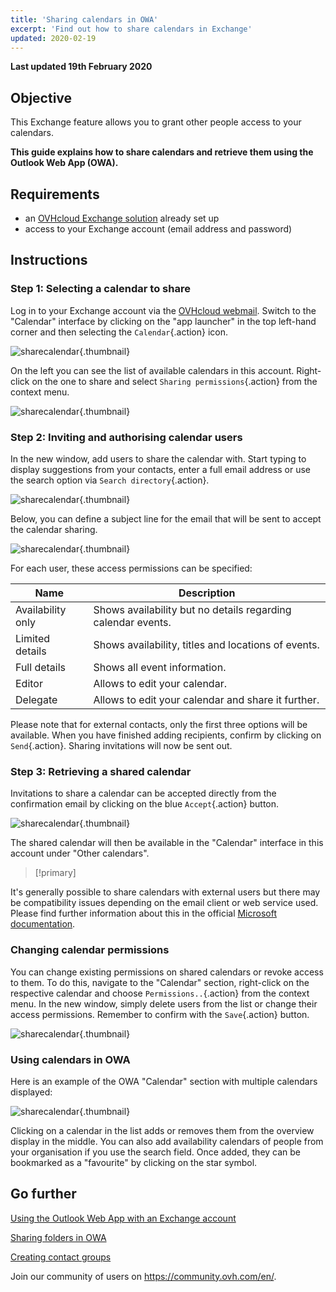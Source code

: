 ```yaml
---
title: 'Sharing calendars in OWA'
excerpt: 'Find out how to share calendars in Exchange'
updated: 2020-02-19
---
```


**Last updated 19th February 2020**

## Objective

This Exchange feature allows you to grant other people access to your calendars.

**This guide explains how to share calendars and retrieve them using the Outlook Web App (OWA).**


## Requirements

- an [OVHcloud Exchange solution](https://www.ovhcloud.com/en-ca/emails/hosted-exchange/) already set up
- access to your Exchange account (email address and password)


## Instructions


### Step 1: Selecting a calendar to share

Log in to your Exchange account via the [OVHcloud webmail](https://www.ovh.com/ca/en/mail/). Switch to the "Calendar" interface by clicking on the "app launcher" in the top left-hand corner and then selecting the `Calendar`{.action} icon.

![sharecalendar](images/exchange-calendars-step1.png){.thumbnail}

On the left you can see the list of available calendars in this account. Right-click on the one to share and select `Sharing permissions`{.action} from the context menu.

![sharecalendar](images/exchange-calendars-step2.png){.thumbnail}


### Step 2: Inviting and authorising calendar users

In the new window, add users to share the calendar with. Start typing to display suggestions from your contacts, enter a full email address or use the search option via `Search directory`{.action}. 

![sharecalendar](images/exchange-calendars-step3.png){.thumbnail}

Below, you can define a subject line for the email that will be sent to accept the calendar sharing.

![sharecalendar](images/exchange-calendars-step4.png){.thumbnail}

For each user, these access permissions can be specified:

|Name|Description|
|---|---|
|Availability only|Shows availability but no details regarding calendar events.|
|Limited details|Shows availability, titles and locations of events.|
|Full details|Shows all event information.|
|Editor|Allows to edit your calendar.|
|Delegate|Allows to edit your calendar and share it further.|

Please note that for external contacts, only the first three options will be available. When you have finished adding recipients, confirm by clicking on `Send`{.action}. Sharing invitations will now be sent out.


### Step 3: Retrieving a shared calendar

Invitations to share a calendar can be accepted directly from the confirmation email by clicking on the blue `Accept`{.action} button.

![sharecalendar](images/exchange-calendars-step5.png){.thumbnail}

The shared calendar will then be available in the "Calendar" interface in this account under "Other calendars".

> [!primary]
>
It's generally possible to share calendars with external users but there may be compatibility issues depending on the email client or web service used. Please find further information about this in the official [Microsoft documentation](http://go.microsoft.com/fwlink/?LinkId=57561).
>


### Changing calendar permissions

You can change existing permissions on shared calendars or revoke access to them. To do this, navigate to the "Calendar" section, right-click on the respective calendar and choose `Permissions..`{.action} from the context menu. In the new window, simply delete users from the list or change their access permissions. Remember to confirm with the `Save`{.action} button.

![sharecalendar](images/exchange-calendars-step6.png){.thumbnail}


### Using calendars in OWA

Here is an example of the OWA "Calendar" section with multiple calendars displayed:

![sharecalendar](images/exchange-calendars-step7.png){.thumbnail}

Clicking on a calendar in the list adds or removes them from the overview display in the middle. You can also add availability calendars of people from your organisation if you use the search field. Once added, they can be bookmarked as a "favourite" by clicking on the star symbol.


## Go further

[Using the Outlook Web App with an Exchange account](/pages/web/emails/email_owa)

[Sharing folders in OWA](/pages/web/microsoft-collaborative-solutions/owa_directory_sharing)

[Creating contact groups](/pages/web/microsoft-collaborative-solutions/feature_groups)


Join our community of users on <https://community.ovh.com/en/>.

